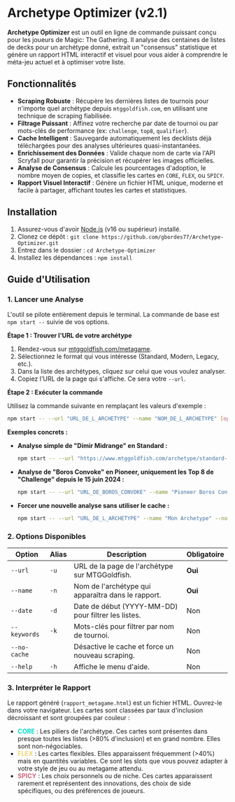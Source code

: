 # Archetype Optimizer (v2.1)

**Archetype Optimizer** est un outil en ligne de commande puissant conçu pour les joueurs de Magic: The Gathering. Il analyse des centaines de listes de decks pour un archétype donné, extrait un "consensus" statistique et génère un rapport HTML interactif et visuel pour vous aider à comprendre le méta-jeu actuel et à optimiser votre liste.

## Fonctionnalités

- **Scraping Robuste** : Récupère les dernières listes de tournois pour n'importe quel archétype depuis `mtggoldfish.com`, en utilisant une technique de scraping fiabilisée.
- **Filtrage Puissant** : Affinez votre recherche par date de tournoi ou par mots-clés de performance (ex: `challenge`, `top8`, `qualifier`).
- **Cache Intelligent** : Sauvegarde automatiquement les decklists déjà téléchargées pour des analyses ultérieures quasi-instantanées.
- **Enrichissement des Données** : Valide chaque nom de carte via l'API Scryfall pour garantir la précision et récupérer les images officielles.
- **Analyse de Consensus** : Calcule les pourcentages d'adoption, le nombre moyen de copies, et classifie les cartes en `CORE`, `FLEX`, ou `SPICY`.
- **Rapport Visuel Interactif** : Génère un fichier HTML unique, moderne et facile à partager, affichant toutes les cartes et statistiques.

## Installation

1.  Assurez-vous d'avoir [Node.js](https://nodejs.org/) (v16 ou supérieur) installé.
2.  Clonez ce dépôt : `git clone https://github.com/gbordes77/Archetype-Optimizer.git`
3.  Entrez dans le dossier : `cd Archetype-Optimizer`
4.  Installez les dépendances : `npm install`

## Guide d'Utilisation

### 1. Lancer une Analyse

L'outil se pilote entièrement depuis le terminal. La commande de base est `npm start --` suivie de vos options.

**Étape 1 : Trouver l'URL de votre archétype**

1.  Rendez-vous sur [mtggoldfish.com/metagame](https://www.mtggoldfish.com/metagame/standard#paper).
2.  Sélectionnez le format qui vous intéresse (Standard, Modern, Legacy, etc.).
3.  Dans la liste des archétypes, cliquez sur celui que vous voulez analyser.
4.  Copiez l'URL de la page qui s'affiche. Ce sera votre `--url`.

**Étape 2 : Exécuter la commande**

Utilisez la commande suivante en remplaçant les valeurs d'exemple :

```bash
npm start -- --url "URL_DE_L_ARCHETYPE" --name "NOM_DE_L_ARCHETYPE" [options]
```

**Exemples concrets :**

- **Analyse simple de "Dimir Midrange" en Standard :**
  ```bash
  npm start -- --url "https://www.mtggoldfish.com/archetype/standard-dimir-midrange-a5f1e5f8-fa27-4d80-82d1-217234691461" --name "Dimir Midrange"
  ```

- **Analyse de "Boros Convoke" en Pioneer, uniquement les Top 8 de "Challenge" depuis le 15 juin 2024 :**
  ```bash
  npm start -- --url "URL_DE_BOROS_CONVOKE" --name "Pioneer Boros Convoke" --date "2024-06-15" --keywords challenge top8
  ```

- **Forcer une nouvelle analyse sans utiliser le cache :**
  ```bash
  npm start -- --url "URL_DE_L_ARCHETYPE" --name "Mon Archetype" --no-cache
  ```

### 2. Options Disponibles

| Option      | Alias | Description                                        | Obligatoire |
|-------------|-------|----------------------------------------------------|-------------|
| `--url`     | `-u`  | URL de la page de l'archétype sur MTGGoldfish.       | **Oui**     |
| `--name`    | `-n`  | Nom de l'archétype qui apparaîtra dans le rapport. | **Oui**     |
| `--date`    | `-d`  | Date de début (YYYY-MM-DD) pour filtrer les listes.  | Non         |
| `--keywords`| `-k`  | Mots-clés pour filtrer par nom de tournoi.         | Non         |
| `--no-cache`|       | Désactive le cache et force un nouveau scraping.   | Non         |
| `--help`    | `-h`  | Affiche le menu d'aide.                            | Non         |

### 3. Interpréter le Rapport

Le rapport généré (`rapport_metagame.html`) est un fichier HTML. Ouvrez-le dans votre navigateur. Les cartes sont classées par taux d'inclusion décroissant et sont groupées par couleur :

-   <span style="color:#03dac6">**CORE**</span> : Les piliers de l'archétype. Ces cartes sont présentes dans presque toutes les listes (>80% d'inclusion) et en grand nombre. Elles sont non-négociables.
-   <span style="color:#f7d56e">**FLEX**</span> : Les cartes flexibles. Elles apparaissent fréquemment (>40%) mais en quantités variables. Ce sont les slots que vous pouvez adapter à votre style de jeu ou au metagame attendu.
-   <span style="color:#cf6679">**SPICY**</span> : Les choix personnels ou de niche. Ces cartes apparaissent rarement et représentent des innovations, des choix de side spécifiques, ou des préférences de joueurs. 